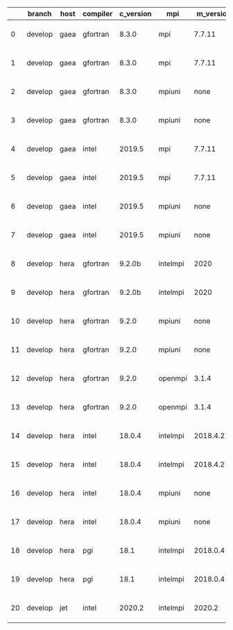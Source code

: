 |    | branch   | host   | compiler   | c_version   | mpi      | m_version   | o_g   | os     | build   | u_pass   | u_fail   | s_pass   | s_fail   | e_pass   | e_fail   |   nuopc_pass |   nuopc_fail | hash                 | modified            |
|----|----------|--------|------------|-------------|----------|-------------|-------|--------|---------|----------|----------|----------|----------|----------|----------|--------------|--------------|----------------------|---------------------|
|  0 | develop  | gaea   | gfortran   | 8.3.0       | mpi      | 7.7.11      | O     | Unicos | Pass    | 13684    | 1        | 49       | 0        | 80       | 0        |           47 |            3 | v8.3.0b08-5-g64eb133 | 02/26/2022_18:03:24 |
|  1 | develop  | gaea   | gfortran   | 8.3.0       | mpi      | 7.7.11      | g     | Unicos | Pass    | 13684    | 1        | 49       | 0        | 80       | 0        |           47 |            3 | v8.3.0b08-5-g64eb133 | 02/26/2022_18:03:24 |
|  2 | develop  | gaea   | gfortran   | 8.3.0       | mpiuni   | none        | O     | Unicos | Pass    | 12158    | 0        | 8        | 0        | 43       | 0        |            0 |           50 | v8.3.0b08-5-g64eb133 | 02/26/2022_18:03:24 |
|  3 | develop  | gaea   | gfortran   | 8.3.0       | mpiuni   | none        | g     | Unicos | Pass    | 12158    | 0        | 8        | 0        | 43       | 0        |            0 |           50 | v8.3.0b08-5-g64eb133 | 02/26/2022_18:03:24 |
|  4 | develop  | gaea   | intel      | 2019.5      | mpi      | 7.7.11      | O     | Unicos | Pass    | 13670    | 15       | 49       | 0        | 80       | 0        |           47 |            3 | v8.3.0b08-5-g64eb133 | 02/26/2022_18:03:24 |
|  5 | develop  | gaea   | intel      | 2019.5      | mpi      | 7.7.11      | g     | Unicos | Pass    | 13670    | 15       | 49       | 0        | 80       | 0        |           47 |            3 | v8.3.0b08-5-g64eb133 | 02/26/2022_18:03:24 |
|  6 | develop  | gaea   | intel      | 2019.5      | mpiuni   | none        | O     | Unicos | Pass    | 12143    | 15       | 8        | 0        | 43       | 0        |            0 |           50 | v8.3.0b08-5-g64eb133 | 02/26/2022_18:03:24 |
|  7 | develop  | gaea   | intel      | 2019.5      | mpiuni   | none        | g     | Unicos | Pass    | 12143    | 15       | 8        | 0        | 43       | 0        |            0 |           50 | v8.3.0b08-5-g64eb133 | 02/26/2022_18:03:24 |
|  8 | develop  | hera   | gfortran   | 9.2.0b      | intelmpi | 2020        | O     | Linux  | Pass    | 0        | 8807     | 0        | 49       | 0        | 80       |            0 |           50 | v8.3.0b08-5-g64eb133 | 02/26/2022_18:03:57 |
|  9 | develop  | hera   | gfortran   | 9.2.0b      | intelmpi | 2020        | g     | Linux  | Pass    | 0        | 8807     | 0        | 49       | 0        | 80       |            0 |           50 | v8.3.0b08-5-g64eb133 | 02/26/2022_18:03:57 |
| 10 | develop  | hera   | gfortran   | 9.2.0       | mpiuni   | none        | O     | Linux  | Pass    | 12158    | 0        | 8        | 0        | 43       | 0        |            0 |           50 | v8.3.0b08-5-g64eb133 | 02/26/2022_18:03:57 |
| 11 | develop  | hera   | gfortran   | 9.2.0       | mpiuni   | none        | g     | Linux  | Pass    | 12158    | 0        | 8        | 0        | 43       | 0        |            0 |           50 | v8.3.0b08-5-g64eb133 | 02/26/2022_18:03:57 |
| 12 | develop  | hera   | gfortran   | 9.2.0       | openmpi  | 3.1.4       | O     | Linux  | Pass    | 13685    | 0        | 49       | 0        | 80       | 0        |           50 |            0 | v8.3.0b08-5-g64eb133 | 02/26/2022_18:03:57 |
| 13 | develop  | hera   | gfortran   | 9.2.0       | openmpi  | 3.1.4       | g     | Linux  | Pass    | 13685    | 0        | 49       | 0        | 80       | 0        |           50 |            0 | v8.3.0b08-5-g64eb133 | 02/26/2022_18:03:57 |
| 14 | develop  | hera   | intel      | 18.0.4      | intelmpi | 2018.4.274  | O     | Linux  | Pass    | 13685    | 0        | 49       | 0        | 80       | 0        |           50 |            0 | v8.3.0b08-5-g64eb133 | 02/26/2022_18:03:57 |
| 15 | develop  | hera   | intel      | 18.0.4      | intelmpi | 2018.4.274  | g     | Linux  | Pass    | 13685    | 0        | 49       | 0        | 80       | 0        |           50 |            0 | v8.3.0b08-5-g64eb133 | 02/26/2022_18:03:57 |
| 16 | develop  | hera   | intel      | 18.0.4      | mpiuni   | none        | O     | Linux  | Pass    | 12158    | 0        | 8        | 0        | 43       | 0        |            0 |           50 | v8.3.0b08-5-g64eb133 | 02/26/2022_18:03:57 |
| 17 | develop  | hera   | intel      | 18.0.4      | mpiuni   | none        | g     | Linux  | Pass    | 12158    | 0        | 8        | 0        | 43       | 0        |            0 |           50 | v8.3.0b08-5-g64eb133 | 02/26/2022_18:03:57 |
| 18 | develop  | hera   | pgi        | 18.1        | intelmpi | 2018.0.4    | O     | Linux  | Fail    | fail     | fail     | fail     | fail     | fail     | fail     |            0 |           50 | v8.3.0b08-5-g64eb133 | 02/26/2022_18:03:57 |
| 19 | develop  | hera   | pgi        | 18.1        | intelmpi | 2018.0.4    | g     | Linux  | Fail    | fail     | fail     | fail     | fail     | fail     | fail     |            0 |           50 | v8.3.0b08-5-g64eb133 | 02/26/2022_18:03:57 |
| 20 | develop  | jet    | intel      | 2020.2      | intelmpi | 2020.2      | O     | Linux  | Pass    | 13685    | 0        | 49       | 0        | 80       | 0        |           50 |            0 | v8.3.0b08-5-g64eb133 | 02/26/2022_18:04:21 |